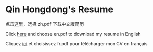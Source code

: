 # Qin Hongdong's Resume
点击[这里](https://github.com/HongdongTheNoob/Resume/releases)，选择 zh.pdf 下载中文版简历

Click [here](https://github.com/HongdongTheNoob/Resume/releases) and choose en.pdf to download my resume in English

Cliquez [ici](https://github.com/HongdongTheNoob/Resume/releases) et choisissez fr.pdf pour télécharger mon CV en français
